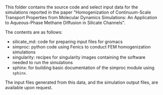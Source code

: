 This folder contains the source code and select input data for the simulations reported in the paper
"Homogenization of Continuum-Scale Transport Properties from Molecular Dynamics Simulations: An Application to Aqueous-Phase Methane Diffusion in Silicate Channels".

The contents are as follows:

- silicate_md: code for preparing input files for gromacs
- simproc: python code using Fenics to conduct FEM homogenization simulations
- singularity: recipes for singularity images containing the software needed to run the simulations
- sphinx: for building basic documentation of the simproc module using `sphinx`.

The input files generated from this data,
and the simulation output files,
are available upon request.